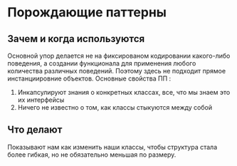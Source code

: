 Порождающие паттерны
============

Зачем и когда используются
------------

Основной упор делается не на фиксированом кодировании какого-либо поведения, а создании функционала для применения любого количества различных поведений. Поэтому здесь не подходит прямое инстанциировние объектов.
Основные свойства ПП :
1) Инкапсулируют знания о конкретных классах, все, что мы знаем это их интерфейсы
2) Ничего не известно о том, как классы стыкуются между собой

Что делают
------------

Показывают нам как изменить наши классы, чтобы структура стала более гибкая, но не обязательно меньшая по размеру.


